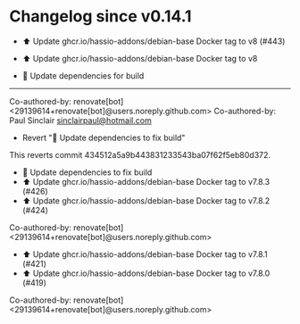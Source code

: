 # Changelog since v0.14.1
- ⬆️ Update ghcr.io/hassio-addons/debian-base Docker tag to v8 (#443)

* ⬆️ Update ghcr.io/hassio-addons/debian-base Docker tag to v8

* 🔨 Update dependencies for build

---------

Co-authored-by: renovate[bot] <29139614+renovate[bot]@users.noreply.github.com>
Co-authored-by: Paul Sinclair <sinclairpaul@hotmail.com> 
- Revert "🔨 Update dependencies to fix build"

This reverts commit 434512a5a9b443831233543ba07f62f5eb80d372. 
- 🔨 Update dependencies to fix build 
- ⬆️ Update ghcr.io/hassio-addons/debian-base Docker tag to v7.8.3 (#426) 
- ⬆️ Update ghcr.io/hassio-addons/debian-base Docker tag to v7.8.2 (#424)

Co-authored-by: renovate[bot] <29139614+renovate[bot]@users.noreply.github.com> 
- ⬆️ Update ghcr.io/hassio-addons/debian-base Docker tag to v7.8.1 (#421) 
- ⬆️ Update ghcr.io/hassio-addons/debian-base Docker tag to v7.8.0 (#419)

Co-authored-by: renovate[bot] <29139614+renovate[bot]@users.noreply.github.com> 
